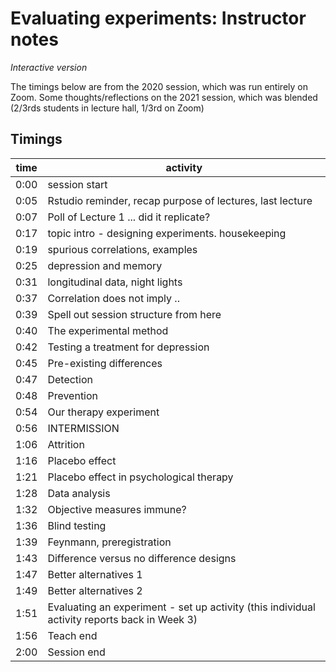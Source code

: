 # Evaluating experiments: Instructor notes

_Interactive version_

The timings below are from the 2020 session, which was run entirely on Zoom. Some thoughts/reflections on the 2021 session, which was blended (2/3rds students in lecture hall, 1/3rd on Zoom)

## Timings

| time | activity |
| ---- | -------- |
| 0:00 | session start |
| 0:05 | Rstudio reminder, recap purpose of lectures, last lecture |
| 0:07 | Poll of Lecture 1 ... did it replicate? |
| 0:17 | topic intro - designing experiments. housekeeping | 
| 0:19 | spurious correlations, examples | 
| 0:25 | depression and memory | 
| 0:31 | longitudinal data, night lights | 
| 0:37 | Correlation does not imply .. |
| 0:39 | Spell out session structure from here |
| 0:40 | The experimental method | 
| 0:42 | Testing a treatment for depression | 
| 0:45 | Pre-existing differences | 
| 0:47 | Detection | 
| 0:48 | Prevention | 
| 0:54 | Our therapy experiment | 
| 0:56 | INTERMISSION |
| 1:06 | Attrition | 
| 1:16 | Placebo effect |
| 1:21 | Placebo effect in psychological therapy | 
| 1:28 | Data analysis | 
| 1:32 | Objective measures immune? | 
| 1:36 | Blind testing | 
| 1:39 | Feynmann, preregistration | 
| 1:43 | Difference versus no difference designs | 
| 1:47 | Better alternatives 1 | 
| 1:49 | Better alternatives 2 | 
| 1:51 | Evaluating an experiment - set up activity (this individual activity reports back in Week 3) |
| 1:56 | Teach end |
| 2:00 | Session end |

